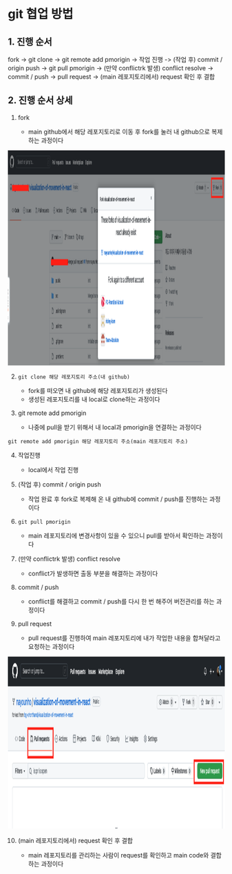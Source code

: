 # git 협업 방법

## 1. 진행 순서

fork -> git clone -> git remote add pmorigin -> 작업 진행 -> (작업 후) commit / origin push ->
git pull pmorigin -> (만약 conflictrk 발생) conflict resolve -> commit / push ->
pull request -> (main 레포지토리에서) request 확인 후 결합

## 2. 진행 순서 상세

1. fork

   - main github에서 해당 레포지토리로 이동 후 fork를 눌러 내 github으로 복제하는 과정이다

<img src="./../Image/fork.png" width="1200px" height="500px" alt=""></img>

2. `git clone 해당 레포지토리 주소(내 github)`

   - fork를 떠오면 내 github에 해당 레포지토리가 생성된다
   - 생성된 레포지토리를 내 local로 clone하는 과정이다

3. git remote add pmorigin

   - 나중에 pull을 받기 위해서 내 local과 pmorigin을 연결하는 과정이다

`git remote add pmorigin 해당 레포지토리 주소(main 레포지토리 주소)`

4. 작업진행

   - local에서 작업 진행

5. (작업 후) commit / origin push

   - 작업 완료 후 fork로 복제해 온 내 github에 commit / push를 진행하는 과정이다

6. `git pull pmorigin`

   - main 레포지토리에 변경사항이 있을 수 있으니 pull를 받아서 확인하는 과정이다

7. (만약 conflictrk 발생) conflict resolve

   - conflict가 발생하면 출동 부분을 해결하는 과정이다

8. commit / push

   - conflict를 해결하고 commit / push를 다시 한 번 해주어 버전관리를 하는 과정이다

9. pull request

   - pull request를 진행하여 main 레포지토리에 내가 작업한 내용을 합쳐달라고 요청하는 과정이다

<img src="./../Image/pull%20request%20접근.png" width="1200px" height="400px" alt=""></img>

10. (main 레포지토리에서) request 확인 후 결합

    - main 레포지토리를 관리하는 사람이 request를 확인하고 main code와 결합하는 과정이다

